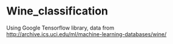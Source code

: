 # Wine_classification
Using Google Tensorflow library, data from http://archive.ics.uci.edu/ml/machine-learning-databases/wine/
